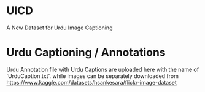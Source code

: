 # UICD
A New Dataset for Urdu Image Captioning


# Urdu Captioning / Annotations
Urdu Annotation file with Urdu Captions are uploaded here with the name of 'UrduCaption.txt'.
while 
images can be separately downloaded from https://www.kaggle.com/datasets/hsankesara/flickr-image-dataset
